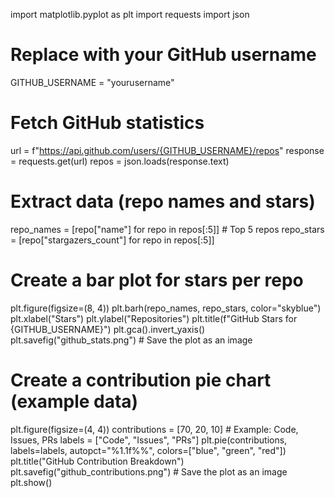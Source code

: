 import matplotlib.pyplot as plt
import requests
import json

# Replace with your GitHub username
GITHUB_USERNAME = "yourusername"

# Fetch GitHub statistics
url = f"https://api.github.com/users/{GITHUB_USERNAME}/repos"
response = requests.get(url)
repos = json.loads(response.text)

# Extract data (repo names and stars)
repo_names = [repo["name"] for repo in repos[:5]]  # Top 5 repos
repo_stars = [repo["stargazers_count"] for repo in repos[:5]]

# Create a bar plot for stars per repo
plt.figure(figsize=(8, 4))
plt.barh(repo_names, repo_stars, color="skyblue")
plt.xlabel("Stars")
plt.ylabel("Repositories")
plt.title(f"GitHub Stars for {GITHUB_USERNAME}")
plt.gca().invert_yaxis()
plt.savefig("github_stats.png")  # Save the plot as an image

# Create a contribution pie chart (example data)
plt.figure(figsize=(4, 4))
contributions = [70, 20, 10]  # Example: Code, Issues, PRs
labels = ["Code", "Issues", "PRs"]
plt.pie(contributions, labels=labels, autopct="%1.1f%%", colors=["blue", "green", "red"])
plt.title("GitHub Contribution Breakdown")
plt.savefig("github_contributions.png")  # Save the plot as an image
plt.show()
